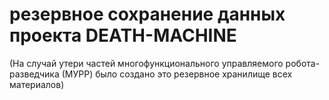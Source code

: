 # резервное сохранение данных проекта DEATH-MACHINE
(На случай утери частей многофункционального управляемого робота-разведчика (МУРР) было создано это резервное хранилище всех материалов)
